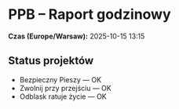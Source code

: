 # PPB – Raport godzinowy
**Czas (Europe/Warsaw):** 2025-10-15 13:15

## Status projektów
- Bezpieczny Pieszy — OK
- Zwolnij przy przejściu — OK
- Odblask ratuje życie — OK

